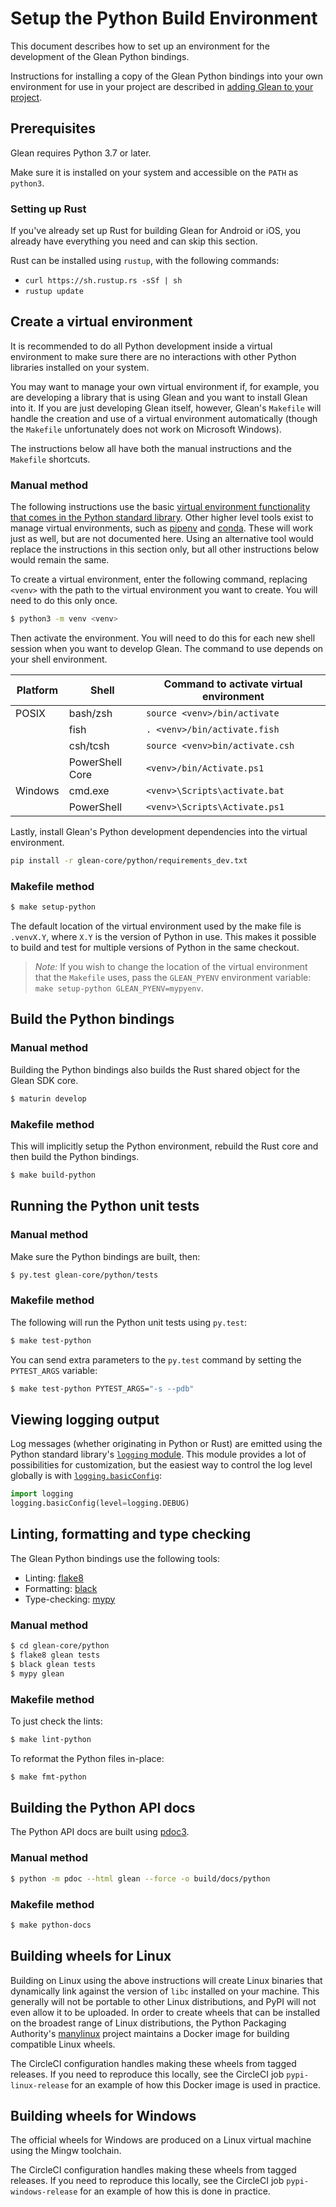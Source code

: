 # Setup the Python Build Environment

This document describes how to set up an environment for the development of the Glean Python bindings.

Instructions for installing a copy of the Glean Python bindings into your own environment for use in your project are described in [adding Glean to your project](../../book/user/adding-glean-to-your-project/index.html).

## Prerequisites

Glean requires Python 3.7 or later.

Make sure it is installed on your system and accessible on the `PATH` as `python3`.

### Setting up Rust

If you've already set up Rust for building Glean for Android or iOS, you already have everything you need and can skip this section.

Rust can be installed using `rustup`, with the following commands:

- `curl https://sh.rustup.rs -sSf | sh`
- `rustup update`

## Create a virtual environment

It is recommended to do all Python development inside a virtual environment to make sure there are no interactions with other Python libraries installed on your system.

You may want to manage your own virtual environment if, for example, you are developing a library that is using Glean and you want to install Glean into it.  If you are just developing Glean itself, however, Glean's `Makefile` will handle the creation and use of a virtual environment automatically (though the `Makefile` unfortunately does not work on Microsoft Windows).

The instructions below all have both the manual instructions and the `Makefile` shortcuts.

### Manual method

The following instructions use the basic [virtual environment functionality that comes in the Python standard library](https://docs.python.org/3/library/venv.html).
Other higher level tools exist to manage virtual environments, such as [pipenv](https://pipenv.kennethreitz.org/en/latest/) and [conda](https://docs.conda.io/en/latest/).
These will work just as well, but are not documented here.
Using an alternative tool would replace the instructions in this section only, but all other instructions below would remain the same.

To create a virtual environment, enter the following command, replacing `<venv>` with the path to the virtual environment you want to create.  You will need to do this only once.

```bash
$ python3 -m venv <venv>
```

Then activate the environment. You will need to do this for each new shell session when you want to develop Glean.
The command to use depends on your shell environment.

| Platform | Shell           | Command to activate virtual environment |
|----------|-----------------|-----------------------------------------|
| POSIX    | bash/zsh        | `source <venv>/bin/activate`            |
|          | fish            | `. <venv>/bin/activate.fish`            |
|          | csh/tcsh        | `source <venv>bin/activate.csh`         |
|          | PowerShell Core | `<venv>/bin/Activate.ps1`               |
| Windows  | cmd.exe         | `<venv>\Scripts\activate.bat`            |
|          | PowerShell      | `<venv>\Scripts\Activate.ps1`            |

Lastly, install Glean's Python development dependencies into the virtual environment.

```bash
pip install -r glean-core/python/requirements_dev.txt
```

### Makefile method

```bash
$ make setup-python
```

The default location of the virtual environment used by the make file is `.venvX.Y`, where `X.Y` is the version of Python in use. This makes it possible to build and test for multiple versions of Python in the same checkout.

> *Note:* If you wish to change the location of the virtual environment that the `Makefile` uses, pass the `GLEAN_PYENV` environment variable: `make setup-python GLEAN_PYENV=mypyenv`.

## Build the Python bindings

### Manual method

Building the Python bindings also builds the Rust shared object for the Glean SDK core.

```bash
$ maturin develop
```

### Makefile method

This will implicitly setup the Python environment, rebuild the Rust core and then build the Python bindings.

```bash
$ make build-python
```

## Running the Python unit tests

### Manual method

Make sure the Python bindings are built, then:

```bash
$ py.test glean-core/python/tests
```

### Makefile method

The following will run the Python unit tests using `py.test`:

```bash
$ make test-python
```

You can send extra parameters to the `py.test` command by setting the `PYTEST_ARGS` variable:

```bash
$ make test-python PYTEST_ARGS="-s --pdb"
```

## Viewing logging output

Log messages (whether originating in Python or Rust) are emitted using the Python standard library's [`logging` module](https://docs.python.org/3/library/logging.html).
This module provides a lot of possibilities for customization, but the easiest way to control the log level globally is with [`logging.basicConfig`](https://docs.python.org/3/library/logging.html#logging.basicConfig):

```python
import logging
logging.basicConfig(level=logging.DEBUG)
```

## Linting, formatting and type checking

The Glean Python bindings use the following tools:

- Linting: [flake8](http://flake8.pycqa.org/en/latest/)
- Formatting: [black](https://black.readthedocs.io/en/stable/)
- Type-checking: [mypy](http://mypy-lang.org/)

### Manual method

```bash
$ cd glean-core/python
$ flake8 glean tests
$ black glean tests
$ mypy glean
```

### Makefile method

To just check the lints:

```bash
$ make lint-python
```

To reformat the Python files in-place:

```bash
$ make fmt-python
```

## Building the Python API docs

The Python API docs are built using [pdoc3](https://pdoc3.github.io/pdoc/).

### Manual method

```bash
$ python -m pdoc --html glean --force -o build/docs/python
```

### Makefile method

```bash
$ make python-docs
```

## Building wheels for Linux

Building on Linux using the above instructions will create Linux binaries that dynamically link against the version of `libc` installed on your machine.
This generally will not be portable to other Linux distributions, and PyPI will not even allow it to be uploaded.
In order to create wheels that can be installed on the broadest range of Linux distributions, the Python Packaging Authority's [manylinux](https://github.com/pypa/manylinux) project maintains a Docker image for building compatible Linux wheels.

The CircleCI configuration handles making these wheels from tagged releases.
If you need to reproduce this locally, see the CircleCI job `pypi-linux-release` for an example of how this Docker image is used in practice.

## Building wheels for Windows

The official wheels for Windows are produced on a Linux virtual machine using the Mingw toolchain.

The CircleCI configuration handles making these wheels from tagged releases.
If you need to reproduce this locally, see the CircleCI job `pypi-windows-release` for an example of how this is done in practice.
